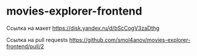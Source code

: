 # movies-explorer-frontend

Ссылка на макет https://disk.yandex.ru/d/bScCogV3zaDthg

Ссылка на pull requests https://github.com/smol4anov/movies-explorer-frontend/pull/2
